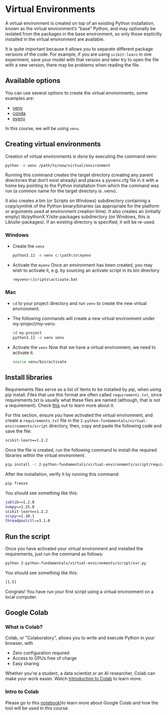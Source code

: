# Virtual Environments

A virtual environment is created on top of an existing Python installation, known as the virtual environment’s “base” Python, and may optionally be isolated from the packages in the base environment, so only those explicitly installed in the virtual environment are available.

It is quite important because it allows you to separate different package versions of the code. For example, if you are using `scikit-learn` in one experiment, save your model with that version and later try to open the file with a new version, there may be problems when reading the file.

## Available options

You can use several options to create the virtual environments, some examples are:

* [venv](https://docs.python.org/3/library/venv.html)
* [conda](https://conda.io/projects/conda/en/latest/user-guide/tasks/manage-environments.html)
* [pyenv](https://github.com/pyenv/pyenv-virtualenv)

In this course, we will be using `venv`.

## Creating virtual environments

Creation of virtual environments is done by executing the command venv:

```bash
python -m venv /path/to/new/virtual/environment
```

Running this command creates the target directory (creating any parent directories that don’t exist already) and places a pyvenv.cfg file in it with a home key pointing to the Python installation from which the command was run (a common name for the target directory is .venv). 

It also creates a bin (or Scripts on Windows) subdirectory containing a copy/symlink of the Python binary/binaries (as appropriate for the platform or arguments used at environment creation time). It also creates an (initially empty) lib/pythonX.Y/site-packages subdirectory (on Windows, this is Lib\site-packages). If an existing directory is specified, it will be re-used.

### Windows

* Create the `venv`

    ```bash
    python3.11 -m venv c:\path\to\myenv
    ```

* Activate the `myenv`
    Once an environment has been created, you may wish to activate it, e.g. by sourcing an activate script in its bin directory.

    ```bash
    <myvenv>\Scripts\activate.bat
    ```

### Mac

* `cd` to your project directory and run `venv` to create the new virtual environment.

* The following commands will create a new virtual environment under my-project/my-venv.

    ```bash
    cd my-project
    python3.11 -m venv venv
    ```

* Activate the `venv`
    Now that we have a virtual environment, we need to activate it.

    ```bash
    source venv/bin/activate
    ```

## Install libraries

Requirements files serve as a list of items to be installed by pip, when using pip install. Files that use this format are often called `requirements.txt`, since requirements.txt is usually what these files are named (although, that is not a requirement). Check [this](https://pip.pypa.io/en/stable/reference/requirements-file-format/) out to learn more about it.

For this section, ensure you have activated the virtual environment, and create a `requirements.txt` file in the `2-python-fundamentals/virtual-environments/script` directory, then, copy and paste the following code and save the file:

```bash
scikit-learn==1.2.2
```

Once the file is created, run the following command to install the required libraries within the virtual environment:

```bash
pip install -r 2-python-fundamentals/virtual-environments/script/requirements.txt
```

After the installation, verify it by running this command:

```bash
pip freeze
```

You should see something like this:

```bash
joblib==1.2.0
numpy==1.25.0
scikit-learn==1.2.2
scipy==1.10.1
threadpoolctl==3.1.0
```

## Run the script

Once you have activated your virtual environment and installed the requirements, just run the command as follows:

```bash
python 2-python-fundamentals/virtual-environments/script/svr.py 
```

You should see something like this:

```bash
[1.5]
```

Congrats! You have run your first script using a virtual environment on a local computer.

## Google Colab

### What is Colab?

Colab, or "Colaboratory", allows you to write and execute Python in your browser, with

* Zero configuration required
* Access to GPUs free of charge
* Easy sharing

Whether you're a student, a data scientist or an AI researcher, Colab can make your work easier. Watch [Introduction to Colab](https://www.youtube.com/watch?v=inN8seMm7UI) to learn more.

### Intro to Colab

Please go to this [notebook](../script/svr.ipynb))to learn more about Google Colab and how the tool will be used in this course.
